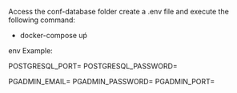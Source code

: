 Access the conf-database folder create a .env file and execute the following command:

- docker-compose uṕ

env Example:

POSTGRESQL_PORT=
POSTGRESQL_PASSWORD=

PGADMIN_EMAIL=
PGADMIN_PASSWORD=
PGADMIN_PORT=
